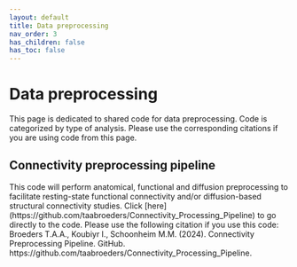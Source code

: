 ```yaml
---
layout: default
title: Data preprocessing
nav_order: 3
has_children: false
has_toc: false
---
```

<h1>Data preprocessing</h1>
This page is dedicated to shared code for data preprocessing. Code is categorized by type of analysis. Please use the corresponding citations if you are using code from this page.

<h2>Connectivity preprocessing pipeline</h2>
This code will perform anatomical, functional and diffusion preprocessing to facilitate resting-state functional connectivity and/or diffusion-based structural connectivity studies. 
Click [here](https://github.com/taabroeders/Connectivity_Processing_Pipeline) to go directly to the code.
Please use the following citation if you use this code: Broeders T.A.A., Koubiyr I., Schoonheim M.M. (2024). Connectivity Preprocessing Pipeline. GitHub. https://github.com/taabroeders/Connectivity_Processing_Pipeline. 

